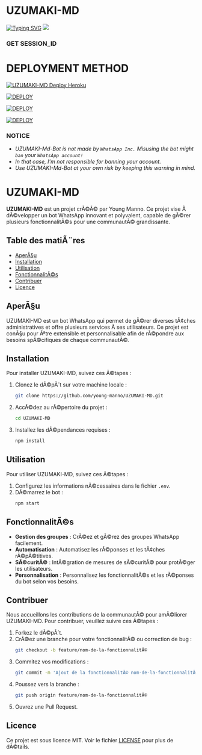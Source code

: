    # UZUMAKI-MD
 <a href="https://git.io/typing-svg"><img src="https://readme-typing-svg.demolab.com?font=EB+Garamond&weight=800&size=28&duration=4000&pause=1000&random=false&width=435&lines=+_______UZUMAKI-MD_____;simple+whatsapp+BOT;BY+VIP ANONYMOUS;REALESE+DATE+27%2F9%2F2024." alt="Typing SVG" /></a>
 <img src="https://i.pinimg.com/564x/79/76/a1/7976a17a34156be847621a065d82d7a9.jpg"/>
 </a>
</p>

### GET SESSION_ID 
<left>


# DEPLOYMENT METHOD
<a href="https://heroku.com/deploy?template=https://github.com/young-manno/UZUMAKI-MD"><img title="UZUMAKI-MD Deploy Heroku" src="https://img.shields.io/badge/DEPLOY HEROKU-h?color=yellow&style=for-the-badge&logo=heroku"></a> 

<a href='https://repl.it/github.com/young-manno/UZUMAKI-MD' target="_blank"><img alt='DEPLOY' src='https://img.shields.io/badge/-DEPLOY REPLIT-blue?style=for-the-badge&logo=replit&logoColor=white'/></a>

<a href='https://dashboard.render.com' target="_blank"><img alt='DEPLOY' src='https://img.shields.io/badge/DEPLOY RENDER -h?color=yellow&style=for-the-badge&logo=render'/></a>

<a href='https://www.koyeb.com' target="_blank"><img alt='DEPLOY' src='https://img.shields.io/badge/DEPLOY KEYOB -h?color=yellow&style=for-the-badge&logo=koyeb'/></a>

### NOTICE
- *UZUMAKI-Md-Bot is not made by `WhatsApp Inc.`  Misusing the bot might `ban` your `WhatsApp account!`*
- *In that case, I'm not responsible for banning your account.*
- *Use UZUMAKI-Md-Bot at your own risk by keeping this warning in mind.*


# UZUMAKI-MD

**UZUMAKI-MD** est un projet crÃ©Ã© par Young Manno. Ce projet vise Ã  dÃ©velopper un bot WhatsApp innovant et polyvalent, capable de gÃ©rer plusieurs fonctionnalitÃ©s pour une communautÃ© grandissante.

## Table des matiÃ¨res

- [AperÃ§u](#aperÃ§u)
- [Installation](#installation)
- [Utilisation](#utilisation)
- [FonctionnalitÃ©s](#fonctionnalitÃ©s)
- [Contribuer](#contribuer)
- [Licence](#licence)

## AperÃ§u

UZUMAKI-MD est un bot WhatsApp qui permet de gÃ©rer diverses tÃ¢ches administratives et offre plusieurs services Ã  ses utilisateurs. Ce projet est conÃ§u pour Ãªtre extensible et personnalisable afin de rÃ©pondre aux besoins spÃ©cifiques de chaque communautÃ©.

## Installation

Pour installer UZUMAKI-MD, suivez ces Ã©tapes :

1. Clonez le dÃ©pÃ´t sur votre machine locale :
    ```bash
    git clone https://github.com/young-manno/UZUMAKI-MD.git
    ```
2. AccÃ©dez au rÃ©pertoire du projet :
    ```bash
    cd UZUMAKI-MD
    ```
3. Installez les dÃ©pendances requises :
    ```bash
    npm install
    ```

## Utilisation

Pour utiliser UZUMAKI-MD, suivez ces Ã©tapes :

1. Configurez les informations nÃ©cessaires dans le fichier `.env`.
2. DÃ©marrez le bot :
    ```bash
    npm start
    ```

## FonctionnalitÃ©s

- **Gestion des groupes** : CrÃ©ez et gÃ©rez des groupes WhatsApp facilement.
- **Automatisation** : Automatisez les rÃ©ponses et les tÃ¢ches rÃ©pÃ©titives.
- **SÃ©curitÃ©** : IntÃ©gration de mesures de sÃ©curitÃ© pour protÃ©ger les utilisateurs.
- **Personnalisation** : Personnalisez les fonctionnalitÃ©s et les rÃ©ponses du bot selon vos besoins.

## Contribuer

Nous accueillons les contributions de la communautÃ© pour amÃ©liorer UZUMAKI-MD. Pour contribuer, veuillez suivre ces Ã©tapes :

1. Forkez le dÃ©pÃ´t.
2. CrÃ©ez une branche pour votre fonctionnalitÃ© ou correction de bug :
    ```bash
    git checkout -b feature/nom-de-la-fonctionnalitÃ©
    ```
3. Commitez vos modifications :
    ```bash
    git commit -m 'Ajout de la fonctionnalitÃ© nom-de-la-fonctionnalitÃ©'
    ```
4. Poussez vers la branche :
    ```bash
    git push origin feature/nom-de-la-fonctionnalitÃ©
    ```
5. Ouvrez une Pull Request.

## Licence

Ce projet est sous licence MIT. Voir le fichier [LICENSE](LICENSE) pour plus de dÃ©tails.
